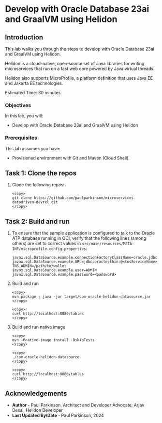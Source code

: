 # Develop with Oracle Database 23ai and GraalVM using Helidon

## Introduction

This lab walks you through the steps to develop with Oracle Database 23ai and GraalVM using Helidon.

Helidon is a cloud-native, open‑source set of Java libraries for writing microservices that run on a fast web core powered by Java virtual threads.

Helidon also supports MicroProfile, a platform definition that uses Java EE and Jakarta EE technologies.

Estimated Time: 30 minutes

### Objectives

In this lab, you will:
- Develop with Oracle Database 23ai and GraalVM using Helidon


### Prerequisites

This lab assumes you have:
- Provisioned environment with Git and Maven (Cloud Shell).


## Task 1: Clone the repos

1. Clone the following repos:

    ```
    <copy>   
    git clone https://github.com/paulparkinson/microservices-datadriven-devrel.git
    </copy>
    ```


## Task 2: Build and run

1. To ensure that the sample application is configured to talk to the
   Oracle ATP database running in OCI, verify that the
   following lines (among others) are set to correct values in
   `src/main/resources/META-INF/microprofile-config.properties`:

   ```properties
   javax.sql.DataSource.example.connectionFactoryClassName=oracle.jdbc.pool.OracleDataSource
   javax.sql.DataSource.example.URL=jdbc:oracle:thin:@<tnsServiceName>?TNS_ADMIN=/path/to/wallet
   javax.sql.DataSource.example.user=ADMIN
   javax.sql.DataSource.example.password=<password>
   ```


2. Build and run

    ```
    <copy>   
    mvn package ; java -jar target/com-oracle-helidon-datasource.jar
    </copy>
    ```  
    
    ```
    <copy>   
    curl http://localhost:8080/tables
    </copy>
    ```  
    

3. Build and run native image

    ```
    <copy>   
    mvn -Pnative-image install -DskipTests
    </copy>
    ```  
    
    ```
    <copy>   
    ./com-oracle-helidon-datasource
    </copy>
    ```  
    
    ```
    <copy>   
    curl http://localhost:8080/tables
    </copy>
    ```  
    

## Acknowledgements
* **Author** - Paul Parkinson, Architect and Developer Advocate; Arjav Desai, Helidon Developer 
* **Last Updated By/Date** - Paul Parkinson, 2024
